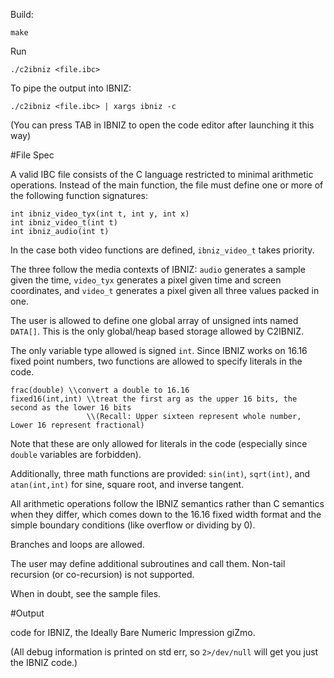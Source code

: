 Build:

    make

Run

    ./c2ibniz <file.ibc>

To pipe the output into IBNIZ:

    ./c2ibniz <file.ibc> | xargs ibniz -c

(You can press TAB in IBNIZ to open the code editor after launching it this way)

#File Spec

A valid IBC file consists of the C language restricted to minimal arithmetic operations. Instead of the main function, the file must define one or more of the following function signatures:

    int ibniz_video_tyx(int t, int y, int x)
    int ibniz_video_t(int t)
    int ibniz_audio(int t)

In the case both video functions are defined, `ibniz_video_t` takes priority.

The three follow the media contexts of IBNIZ: `audio` generates a sample given the time, `video_tyx` generates a pixel given time and screen coordinates, and `video_t` generates a pixel given all three values packed in one.

The user is allowed to define one global array of unsigned ints named `DATA[]`. This is the only global/heap based storage allowed by C2IBNIZ.

The only variable type allowed is signed `int`. Since IBNIZ works on 16.16 fixed point numbers, two functions are allowed to specify literals in the code.

    frac(double) \\convert a double to 16.16
    fixed16(int,int) \\treat the first arg as the upper 16 bits, the second as the lower 16 bits
                     \\(Recall: Upper sixteen represent whole number, Lower 16 represent fractional)

Note that these are only allowed for literals in the code (especially since `double` variables are forbidden).

Additionally, three math functions are provided: `sin(int)`, `sqrt(int)`, and `atan(int,int)` for sine, square root, and inverse tangent.

All arithmetic operations follow the IBNIZ semantics rather than C semantics when they differ, which comes down to the 16.16 fixed width format and the simple boundary conditions (like overflow or dividing by 0).

Branches and loops are allowed.

The user may define additional subroutines and call them. Non-tail recursion (or co-recursion) is not supported.

When in doubt, see the sample files.

#Output

code for IBNIZ, the Ideally Bare Numeric Impression giZmo. 

(All debug information is printed on std err, so `2>/dev/null` will get you just the IBNIZ code.)
